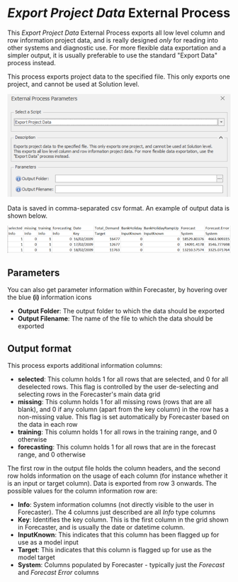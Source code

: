 
# *Export Project Data* External Process

This *Export Project Data* External Process exports all low level column and row information project data, and is really designed *only* for reading into other systems and diagnostic use.  For more flexible data exportation and a simpler output, it is usually preferable to use the standard "Export Data" process instead.

This process exports project data to the specified file.  This only exports one project, and cannot be used at Solution level.  

![Export Project Data Parameters](imgs/ExternalProcess_ExportProjectData.png)

Data is saved in comma-separated csv format.  An example of output data is shown below.

![Export Project Data Output Format](imgs/ExternalProcess_ExportProjectData_DataFormat.png)

## Parameters
 You can also get parameter information within Forecaster, by hovering over the blue **(i)** information icons
* **Output Folder**: The output folder to which the data should be exported
* **Output Filename**: The name of the file to which the data should be exported

## Output format

This process exports additional information columns:
* **selected**: This column holds 1 for all rows that are selected, and 0 for all deselected rows.  This flag is controlled by the user de-selecting and selecting rows in the Forecaster's main data grid
* **missing**: This column holds 1 for all missing rows (rows that are all blank), and 0 if any column (apart from the key column) in the row has a non-missing value.  This flag is set automatically by Forecaster based on the data in each row
* **training**: This column holds 1 for all rows in the training range, and 0 otherwise
* **forecasting**: This column holds 1 for all rows that are in the forecast range, and 0 otherwise

The first row in the output file holds the column headers, and the second row holds information on the usage of each column (for instance whether it is an input or target column).  Data is exported from row 3 onwards.
The possible values for the column information row are:
* **Info**: System information columns (not directly visible to the user in Forecaster).  The 4 columns just described are all *Info* type columns 
* **Key**: Identifies the key column.  This is the first column in the grid shown in Forecaster, and is usually the date or datetime column.
* **InputKnown**: This indicates that this column has been flagged up for use as a model input
* **Target**: This indicates that this column is flagged up for use as the model target
* **System**: Columns populated by Forecaster - typically just the *Forecast* and *Forecast Error* columns

